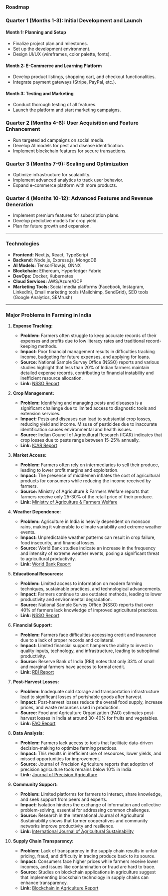 
### Roadmap

### Quarter 1 (Months 1-3): Initial Development and Launch

#### Month 1: Planning and Setup
- Finalize project plan and milestones.
- Set up the development environment.
- Design UI/UX (wireframes, color palette, fonts).

#### Month 2: E-Commerce and Learning Platform
- Develop product listings, shopping cart, and checkout functionalities.
- Integrate payment gateways (Stripe, PayPal, etc.).

#### Month 3: Testing and Marketing
- Conduct thorough testing of all features.
- Launch the platform and start marketing campaigns.

### Quarter 2 (Months 4-6): User Acquisition and Feature Enhancement
- Run targeted ad campaigns on social media.
- Develop AI models for pest and disease identification.
- Implement blockchain features for secure transactions.

### Quarter 3 (Months 7-9): Scaling and Optimization
- Optimize infrastructure for scalability.
- Implement advanced analytics to track user behavior.
- Expand e-commerce platform with more products.

### Quarter 4 (Months 10-12): Advanced Features and Revenue Generation
- Implement premium features for subscription plans.
- Develop predictive models for crop yield.
- Plan for future growth and expansion.

-------------------------------------------------------------------------------

### Technologies

- **Frontend:** Next.js, React, TypeScript
- **Backend:** Node.js, Express.js, MongoDB
- **AI Models:** TensorFlow.js, ONNX
- **Blockchain:** Ethereum, Hyperledger Fabric
- **DevOps:** Docker, Kubernetes
- **Cloud Services:** AWS/Azure/GCP
- **Marketing Tools:** Social media platforms (Facebook, Instagram, LinkedIn), Email marketing tools (Mailchimp, SendGrid), SEO tools (Google Analytics, SEMrush)


--------------------------------------------------------------------------------

### Major Problems in Farming in India

1. **Expense Tracking:**
   - **Problem:** Farmers often struggle to keep accurate records of their expenses and profits due to low literacy rates and traditional record-keeping methods.
   - **Impact:** Poor financial management results in difficulties tracking income, budgeting for future expenses, and applying for loans.
   - **Source:** National Sample Survey Office (NSSO) reports and various studies highlight that less than 20% of Indian farmers maintain detailed expense records, contributing to financial instability and inefficient resource allocation.
   - **Link:** [NSSO Report](http://mospi.nic.in/sites/default/files/publication_reports/KI_70_33_19dec14.pdf)

2. **Crop Management:**
   - **Problem:** Identifying and managing pests and diseases is a significant challenge due to limited access to diagnostic tools and extension services.
   - **Impact:** Pests and diseases can lead to substantial crop losses, reducing yield and income. Misuse of pesticides due to inaccurate identification causes environmental and health issues.
   - **Source:** Indian Council of Agricultural Research (ICAR) indicates that crop losses due to pests range between 15-25% annually.
   - **Link:** [ICAR Report](https://icar.org.in/content/major-crop-losses-india)

3. **Market Access:**
   - **Problem:** Farmers often rely on intermediaries to sell their produce, leading to lower profit margins and exploitation.
   - **Impact:** The presence of middlemen inflates the cost of agricultural products for consumers while reducing the income received by farmers.
   - **Source:** Ministry of Agriculture & Farmers Welfare reports that farmers receive only 25-30% of the retail price of their produce.
   - **Link:** [Ministry of Agriculture & Farmers Welfare](https://agricoop.nic.in/)

4. **Weather Dependence:**
   - **Problem:** Agriculture in India is heavily dependent on monsoon rains, making it vulnerable to climate variability and extreme weather events.
   - **Impact:** Unpredictable weather patterns can result in crop failure, food insecurity, and financial losses.
   - **Source:** World Bank studies indicate an increase in the frequency and intensity of extreme weather events, posing a significant threat to agricultural productivity.
   - **Link:** [World Bank Report](https://www.worldbank.org/en/news/feature/2013/08/22/building-resilience-to-climate-change-in-south-asia)

5. **Educational Resources:**
   - **Problem:** Limited access to information on modern farming techniques, sustainable practices, and technological advancements.
   - **Impact:** Farmers continue to use outdated methods, leading to lower productivity and environmental degradation.
   - **Source:** National Sample Survey Office (NSSO) reports that over 40% of farmers lack knowledge of improved agricultural practices.
   - **Link:** [NSSO Report](http://mospi.nic.in/sites/default/files/publication_reports/KI_70_33_19dec14.pdf)

6. **Financial Support:**
   - **Problem:** Farmers face difficulties accessing credit and insurance due to a lack of proper records and collateral.
   - **Impact:** Limited financial support hampers the ability to invest in quality inputs, technology, and infrastructure, leading to suboptimal productivity.
   - **Source:** Reserve Bank of India (RBI) notes that only 33% of small and marginal farmers have access to formal credit.
   - **Link:** [RBI Report](https://www.rbi.org.in/scripts/AnnualPublications.aspx?head=Trend+and+Progress+of+Banking+in+India)

7. **Post-Harvest Losses:**
   - **Problem:** Inadequate cold storage and transportation infrastructure lead to significant losses of perishable goods after harvest.
   - **Impact:** Post-harvest losses reduce the overall food supply, increase prices, and waste resources used in production.
   - **Source:** Food and Agriculture Organization (FAO) estimates post-harvest losses in India at around 30-40% for fruits and vegetables.
   - **Link:** [FAO Report](http://www.fao.org/3/ca6030en/ca6030en.pdf)

8. **Data Analysis:**
   - **Problem:** Farmers lack access to tools that facilitate data-driven decision-making to optimize farming practices.
   - **Impact:** This results in inefficient use of resources, lower yields, and missed opportunities for improvement.
   - **Source:** Journal of Precision Agriculture reports that adoption of precision agriculture tools remains below 10% in India.
   - **Link:** [Journal of Precision Agriculture](https://link.springer.com/journal/11119)

9. **Community Support:**
   - **Problem:** Limited platforms for farmers to interact, share knowledge, and seek support from peers and experts.
   - **Impact:** Isolation hinders the exchange of information and collective problem-solving, essential for addressing common challenges.
   - **Source:** Research in the International Journal of Agricultural Sustainability shows that farmer cooperatives and community networks improve productivity and resilience.
   - **Link:** [International Journal of Agricultural Sustainability](https://www.tandfonline.com/toc/tags20/current)

10. **Supply Chain Transparency:**
    - **Problem:** Lack of transparency in the supply chain results in unfair pricing, fraud, and difficulty in tracing produce back to its source.
    - **Impact:** Consumers face higher prices while farmers receive lower incomes, and issues like contamination or fraud are hard to trace.
    - **Source:** Studies on blockchain applications in agriculture suggest that implementing blockchain technology in supply chains can enhance transparency.
    - **Link:** [Blockchain in Agriculture Report](https://www.researchgate.net/publication/327333037_Blockchain_for_Agriculture_Opportunities_and_Challenges)


